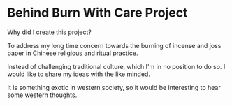 # Behind Burn With Care Project
Why did I create this project?
<p>To address my long time concern towards the burning of incense and joss paper in Chinese religious and ritual practice.</p>
<p>Instead of challenging traditional culture, which I'm in no position to do so. I would like to share my ideas with the like minded.</p>
<p>It is something exotic in western society, so it would be interesting to hear some western thoughts.</p>

